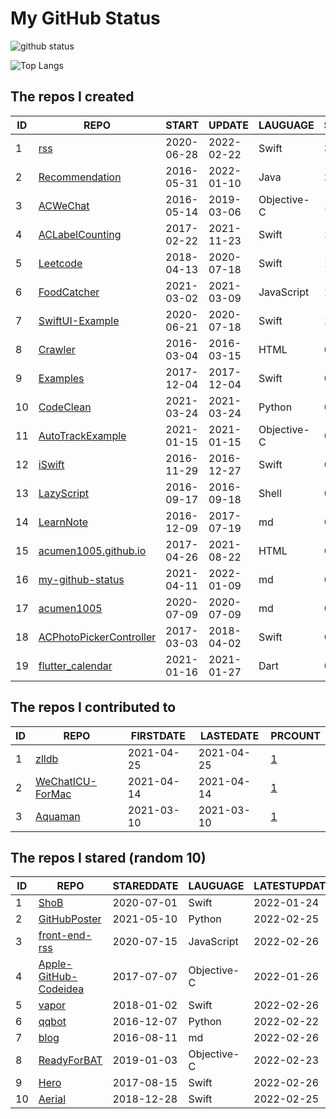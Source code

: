 # My GitHub Status

<img src="https://github-readme-stats-1.yihong0618.vercel.app/api?username=acumen1005&show_icons=true&&&hide_title=true&count_private=true" alt="github status" />

![Top Langs](https://github-readme-stats-1.yihong0618.vercel.app/api/top-langs/?username=acumen1005&layout=compact)

<!--START_SECTION:my_github-->
## The repos I created
| ID |                                       REPO                                       |   START    |   UPDATE   |  LAUGUAGE   | STARS |
|----|----------------------------------------------------------------------------------|------------|------------|-------------|-------|
|  1 | [rss](https://github.com/acumen1005/rss)                                         | 2020-06-28 | 2022-02-22 | Swift       |    37 |
|  2 | [Recommendation](https://github.com/acumen1005/Recommendation)                   | 2016-05-31 | 2022-01-10 | Java        |    21 |
|  3 | [ACWeChat](https://github.com/acumen1005/ACWeChat)                               | 2016-05-14 | 2019-03-06 | Objective-C |    14 |
|  4 | [ACLabelCounting](https://github.com/acumen1005/ACLabelCounting)                 | 2017-02-22 | 2021-11-23 | Swift       |    11 |
|  5 | [Leetcode](https://github.com/acumen1005/Leetcode)                               | 2018-04-13 | 2020-07-18 | Swift       |     1 |
|  6 | [FoodCatcher](https://github.com/acumen1005/FoodCatcher)                         | 2021-03-02 | 2021-03-09 | JavaScript  |     1 |
|  7 | [SwiftUI-Example](https://github.com/acumen1005/SwiftUI-Example)                 | 2020-06-21 | 2020-07-18 | Swift       |     1 |
|  8 | [Crawler](https://github.com/acumen1005/Crawler)                                 | 2016-03-04 | 2016-03-15 | HTML        |     0 |
|  9 | [Examples](https://github.com/acumen1005/Examples)                               | 2017-12-04 | 2017-12-04 | Swift       |     0 |
| 10 | [CodeClean](https://github.com/acumen1005/CodeClean)                             | 2021-03-24 | 2021-03-24 | Python      |     0 |
| 11 | [AutoTrackExample](https://github.com/acumen1005/AutoTrackExample)               | 2021-01-15 | 2021-01-15 | Objective-C |     0 |
| 12 | [iSwift](https://github.com/acumen1005/iSwift)                                   | 2016-11-29 | 2016-12-27 | Swift       |     0 |
| 13 | [LazyScript](https://github.com/acumen1005/LazyScript)                           | 2016-09-17 | 2016-09-18 | Shell       |     0 |
| 14 | [LearnNote](https://github.com/acumen1005/LearnNote)                             | 2016-12-09 | 2017-07-19 | md          |     0 |
| 15 | [acumen1005.github.io](https://github.com/acumen1005/acumen1005.github.io)       | 2017-04-26 | 2021-08-22 | HTML        |     0 |
| 16 | [my-github-status](https://github.com/acumen1005/my-github-status)               | 2021-04-11 | 2022-01-09 | md          |     0 |
| 17 | [acumen1005](https://github.com/acumen1005/acumen1005)                           | 2020-07-09 | 2020-07-09 | md          |     0 |
| 18 | [ACPhotoPickerController](https://github.com/acumen1005/ACPhotoPickerController) | 2017-03-03 | 2018-04-02 | Swift       |     0 |
| 19 | [flutter_calendar](https://github.com/acumen1005/flutter_calendar)               | 2021-01-16 | 2021-01-27 | Dart        |     0 |

## The repos I contributed to
| ID |                               REPO                                | FIRSTDATE  | LASTEDATE  |                                        PRCOUNT                                         |
|----|-------------------------------------------------------------------|------------|------------|----------------------------------------------------------------------------------------|
|  1 | [zlldb](https://github.com/everettjf/zlldb)                       | 2021-04-25 | 2021-04-25 | [1](https://github.com/everettjf/zlldb/pulls?q=is%3Apr+author%3Aacumen1005)            |
|  2 | [WeChatICU-ForMac](https://github.com/MustangYM/WeChatICU-ForMac) | 2021-04-14 | 2021-04-14 | [1](https://github.com/MustangYM/WeChatICU-ForMac/pulls?q=is%3Apr+author%3Aacumen1005) |
|  3 | [Aquaman](https://github.com/bawn/Aquaman)                        | 2021-03-10 | 2021-03-10 | [1](https://github.com/bawn/Aquaman/pulls?q=is%3Apr+author%3Aacumen1005)               |

## The repos I stared (random 10)
| ID |                                   REPO                                    | STAREDDATE |  LAUGUAGE   | LATESTUPDATE |
|----|---------------------------------------------------------------------------|------------|-------------|--------------|
|  1 | [ShoB](https://github.com/bdaralan/ShoB)                                  | 2020-07-01 | Swift       | 2022-01-24   |
|  2 | [GitHubPoster](https://github.com/yihong0618/GitHubPoster)                | 2021-05-10 | Python      | 2022-02-25   |
|  3 | [front-end-rss](https://github.com/ChanceYu/front-end-rss)                | 2020-07-15 | JavaScript  | 2022-02-26   |
|  4 | [Apple-GitHub-Codeidea](https://github.com/CoderLN/Apple-GitHub-Codeidea) | 2017-07-07 | Objective-C | 2022-01-26   |
|  5 | [vapor](https://github.com/vapor/vapor)                                   | 2018-01-02 | Swift       | 2022-02-26   |
|  6 | [qqbot](https://github.com/pandolia/qqbot)                                | 2016-12-07 | Python      | 2022-02-22   |
|  7 | [blog](https://github.com/fouber/blog)                                    | 2016-08-11 | md          | 2022-02-26   |
|  8 | [ReadyForBAT](https://github.com/MisterBooo/ReadyForBAT)                  | 2019-01-03 | Objective-C | 2022-02-23   |
|  9 | [Hero](https://github.com/HeroTransitions/Hero)                           | 2017-08-15 | Swift       | 2022-02-26   |
| 10 | [Aerial](https://github.com/JohnCoates/Aerial)                            | 2018-12-28 | Swift       | 2022-02-25   |

<!--END_SECTION:my_github-->